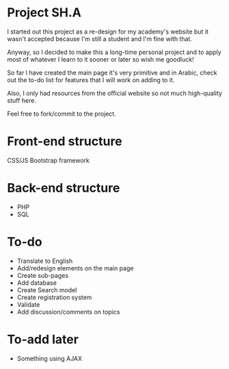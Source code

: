 # Project SH.A

I started out this project as a re-design for my academy's website but it wasn't accepted because I'm still a student and I'm fine with that.

Anyway, so I decided to make this a long-time personal project and to apply most of whatever I learn to it sooner or later so wish me goodluck!

So far I have created the main page it's very primitive and in Arabic, check out the to-do list for features that I will work on adding to it.

Also, I only had resources from the official website so not much high-quality stuff here.

Feel free to fork/commit to the project.

# Front-end structure

CSS/JS Bootstrap framework

# Back-end structure
* PHP
* SQL

# To-do
* Translate to English
* Add/redesign elements on the main page
* Create sub-pages
* Add database
* Create Search model
* Create registration system
* Validate
* Add discussion/comments on topics

# To-add later
* Something using AJAX 
